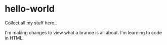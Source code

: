 # hello-world
Collect all my stuff here..

I'm making changes to view what a brance is all about. I'm learning to code in HTML.
